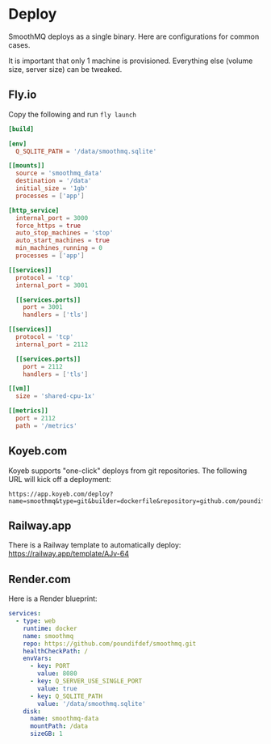 # Deploy

SmoothMQ deploys as a single binary. Here are configurations for common cases.

It is important that only 1 machine is provisioned. Everything else 
(volume size, server size) can be tweaked.

## Fly.io

Copy the following and run `fly launch`

``` toml title="fly.toml"
[build]

[env]
  Q_SQLITE_PATH = '/data/smoothmq.sqlite'

[[mounts]]
  source = 'smoothmq_data'
  destination = '/data'
  initial_size = '1gb'
  processes = ['app']

[http_service]
  internal_port = 3000
  force_https = true
  auto_stop_machines = 'stop'
  auto_start_machines = true
  min_machines_running = 0
  processes = ['app']

[[services]]
  protocol = 'tcp'
  internal_port = 3001

  [[services.ports]]
    port = 3001
    handlers = ['tls']

[[services]]
  protocol = 'tcp'
  internal_port = 2112

  [[services.ports]]
    port = 2112
    handlers = ['tls']

[[vm]]
  size = 'shared-cpu-1x'

[[metrics]]
  port = 2112
  path = '/metrics'
```

## Koyeb.com

Koyeb supports "one-click" deploys from git repositories. The following URL will
kick off a deployment:

```
https://app.koyeb.com/deploy?name=smoothmq&type=git&builder=dockerfile&repository=github.com/poundifdef/smoothmq&branch=main&ports=8080;http;/&env[Q_SERVER_USE_SINGLE_PORT]=true
```

## Railway.app

There is a Railway template to automatically deploy: https://railway.app/template/AJv-64

## Render.com

Here is a Render blueprint:

``` yaml title="render.yaml"
services:
  - type: web
    runtime: docker
    name: smoothmq
    repo: https://github.com/poundifdef/smoothmq.git
    healthCheckPath: /
    envVars:
      - key: PORT
        value: 8080
      - key: Q_SERVER_USE_SINGLE_PORT
        value: true
      - key: Q_SQLITE_PATH
        value: '/data/smoothmq.sqlite'
    disk:
      name: smoothmq-data
      mountPath: /data
      sizeGB: 1
```